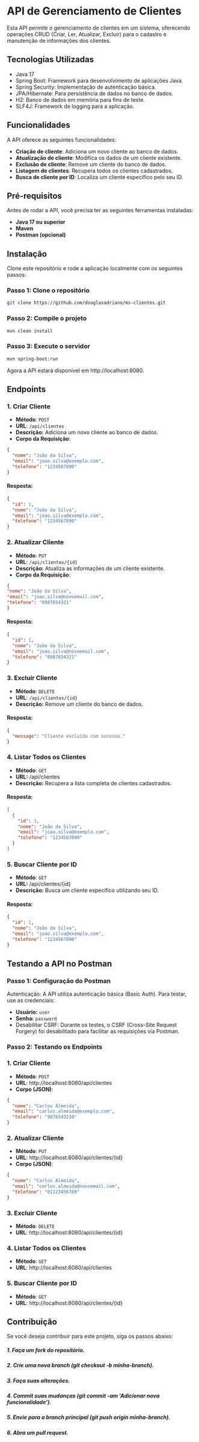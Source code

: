# API de Gerenciamento de Clientes

Esta API permite o gerenciamento de clientes em um sistema, oferecendo operações CRUD (Criar, Ler, Atualizar, Excluir) para o cadastro e manutenção de informações dos clientes.

## Tecnologias Utilizadas

- Java 17
- Spring Boot: Framework para desenvolvimento de aplicações Java.
- Spring Security: Implementação de autenticação básica.
- JPA/Hibernate: Para persistência de dados no banco de dados.
- H2: Banco de dados em memória para fins de teste.
- SLF4J: Framework de logging para a aplicação.

## Funcionalidades

A API oferece as seguintes funcionalidades:

- **Criação de cliente**: Adiciona um novo cliente ao banco de dados.
- **Atualização de cliente**: Modifica os dados de um cliente existente.
- **Exclusão de cliente**: Remove um cliente do banco de dados.
- **Listagem de clientes**: Recupera todos os clientes cadastrados.
- **Busca de cliente por ID**: Localiza um cliente específico pelo seu ID.

## Pré-requisitos
Antes de rodar a API, você precisa ter as seguintes ferramentas instaladas:

- **Java 17 ou superior**
- **Maven**
- **Postman (opcional)**

## Instalação
Clone este repositório e rode a aplicação localmente com os seguintes passos:

### Passo 1: Clone o repositório
```bash
git clone https://github.com/douglasadriano/ms-clientes.git
```
### Passo 2: Compile o projeto
```bash
mvn clean install
```

### Passo 3: Execute o servidor
```bash
mvn spring-boot:run
```
Agora a API estará disponível em http://localhost:8080.

## Endpoints

### 1. Criar Cliente
- **Método**: `POST`
- **URL**: `/api/clientes`
- **Descrição:** Adiciona um novo cliente ao banco de dados.
- **Corpo da Requisição**:
```json
{
  "nome": "João da Silva",
  "email": "joao.silva@exemplo.com",
  "telefone": "1234567890"
}
```

#### Resposta:
```json
{
  "id": 1,
  "nome": "João da Silva",
  "email": "joao.silva@exemplo.com",
  "telefone": "1234567890"
}
```
### 2. Atualizar Cliente
- **Método**: `PUT`
- **URL**: `/api/clientes/{id}`
- **Descrição:** Atualiza as informações de um cliente existente.
- **Corpo da Requisição**:
```json
{
"nome": "João da Silva",
"email": "joao.silva@novoemail.com",
"telefone": "0987654321"
}
```
#### Resposta:
```json
{
  "id": 1,
  "nome": "João da Silva",
  "email": "joao.silva@novoemail.com",
  "telefone": "0987654321"
}
```
### 3. Excluir Cliente
- **Método**: `DELETE`
- **URL**: `/api/clientes/{id}`
- **Descrição:** Remove um cliente do banco de dados.
#### Resposta:
```json
{
  "message": "Cliente excluído com sucesso."
}
```
### 4. Listar Todos os Clientes
- **Método**: `GET`
- **URL:** /api/clientes
- **Descrição:** Recupera a lista completa de clientes cadastrados.
#### Resposta:
```json
[
  {
    "id": 1,
    "nome": "João da Silva",
    "email": "joao.silva@exemplo.com",
    "telefone": "1234567890"
  }
]
```
### 5. Buscar Cliente por ID
- **Método**: `GET`
- **URL:** /api/clientes/{id}
- **Descrição:** Busca um cliente específico utilizando seu ID.
#### Resposta:
```json
{
  "id": 1,
  "nome": "João da Silva",
  "email": "joao.silva@exemplo.com",
  "telefone": "1234567890"
}
```

## Testando a API no Postman
### Passo 1: Configuração do Postman
Autenticação: A API utiliza autenticação básica (Basic Auth). Para testar, use as credenciais:

- **Usuário:** `user`
- **Senha:** `password`
- Desabilitar CSRF: Durante os testes, o CSRF (Cross-Site Request Forgery) foi desabilitado para facilitar as requisições via Postman.

### Passo 2: Testando os Endpoints
### 1. Criar Cliente
- **Método**: `POST`
- **URL**: http://localhost:8080/api/clientes
- **Corpo (JSON)**:
```json
{
  "nome": "Carlos Almeida",
  "email": "carlos.almeida@exemplo.com",
  "telefone": "9876543210"
}
```

### 2. Atualizar Cliente
- **Método**: `PUT`
- **URL**: http://localhost:8080/api/clientes/{id}
- **Corpo (JSON)**:
```json
{
  "nome": "Carlos Almeida",
  "email": "carlos.almeida@novoemail.com",
  "telefone": "01123456789"
}
```
### 3. Excluir Cliente
- **Método**: `DELETE`
- **URL**: http://localhost:8080/api/clientes/{id}

### 4. Listar Todos os Clientes
- **Método**: `GET`
- **URL**: http://localhost:8080/api/clientes

### 5. Buscar Cliente por ID
- **Método**: `GET`
- **URL**: http://localhost:8080/api/clientes/{id}

## Contribuição
Se você deseja contribuir para este projeto, siga os passos abaixo:

##### 1. Faça um fork do repositório.
##### 2. Crie uma nova branch (git checkout -b minha-branch).
##### 3. Faça suas alterações.
##### 4. Commit suas mudanças (git commit -am 'Adicionar nova funcionalidade').
##### 5. Envie para a branch principal (git push origin minha-branch).
##### 6. Abra um pull request.